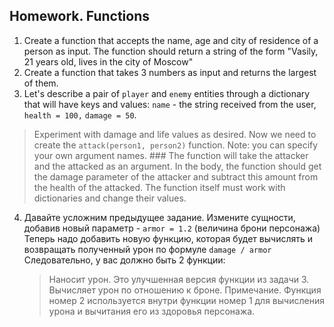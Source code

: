 ## Homework. Functions

1. Create a function that accepts the name, age and city of residence of a person as input. The function should return a string of the form "Vasily, 21 years old, lives in the city of Moscow"
2. Create a function that takes 3 numbers as input and returns the largest of them.
3. Let's describe a pair of `player` and `enemy` entities through a dictionary that will have keys and values:
`name` - the string received from the user,
`health = 100,`
`damage = 50`.
> Experiment with damage and life values as desired. 
> Now we need to create the `attack(person1, person2)` function. 
> Note: you can specify your own argument names. ### The function will take the attacker and the attacked as an argument. 
> In the body, the function should get the damage parameter of the attacker and subtract this amount from the health of the attacked. 
> The function itself must work with dictionaries and change their values.

4. Давайте усложним предыдущее задание. Измените сущности, добавив новый параметр - `armor = 1.2` (величина брони персонажа)
   Теперь надо добавить новую функцию, которая будет вычислять и возвращать полученный урон по формуле `damage / armor`
   Следовательно, у вас должно быть 2 функции:
   > Наносит урон. Это улучшенная версия функции из задачи 3. Вычисляет урон по отношению к броне. Примечание. 
   > Функция номер 2 используется внутри функции номер 1 для вычисления урона и вычитания его из здоровья персонажа. 